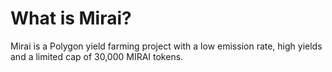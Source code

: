 # What is Mirai?

Mirai is a Polygon yield farming project with a low emission rate, high yields and a limited cap of 30,000 MIRAI tokens.
